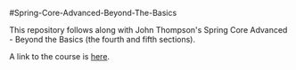#Spring-Core-Advanced-Beyond-The-Basics

This repository follows along with John Thompson's Spring Core Advanced - Beyond the Basics (the fourth and fifth sections).

A link to the course is [here](https://www.udemy.com/spring-core-advanced-beyond-the-basics/).